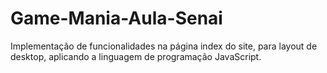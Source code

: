 # Game-Mania-Aula-Senai
Implementação de funcionalidades na página index do site, para layout de desktop, aplicando a linguagem de programação JavaScript. 
